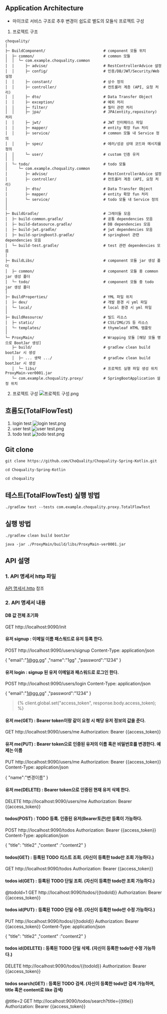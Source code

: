 ## Application Architecture
* 마이크로 서비스 구조로 추후 변경이 쉽도로 별도의 모듈식 프로젝트 구성

1. 프로젝트 구조
````
choquality/
│
├─ BuildComponent/                          # component 모듈 위치
│  ├─ common/                               # common 모듈
│  │  └─ com.example.choquality.common
│  │     ├─ advise/                         # RestControllerAdvice 설정 
│  │     ├─ config/                         # 인증/DB/JWT/Security/Web 설정
│  │     ├─ constant/                       # 상수 정의
│  │     ├─ controller/                     # 컨트롤러 계층 (API, 요청 처리)
│  │     ├─ dto/                            # Data Transfer Object
│  │     ├─ exception/                      # 예외 처리
│  │     ├─ filter/                         # 필터 관련 처리
│  │     ├─ jpa/                            # JPA(entity,repository) 처리
│  │     ├─ jwt/                            # JWT 인터페이스 파일
│  │     ├─ mapper/                         # entity 확장 fun 처리
│  │     ├─ service/                        # common 모듈 내 Service 정의
│  │     ├─ spec/                           # 에러/성공 상태 코드와 메시지를 정의
│  │     └─ user/                           # custom 인증 유저 
│  │     
│  └─ todo/                                 # todo 모듈
│     └─ com.example.choquality.common
│        ├─ advise/                         # RestControllerAdvice 설정 
│        ├─ controller/                     # 컨트롤러 계층 (API, 요청 처리)
│        ├─ dto/                            # Data Transfer Object
│        ├─ mapper/                         # entity 확장 fun 처리
│        └─ service/                        # todo 모듈 내 Service 정의
│
│
├─ BuildGradle/                             # 그레이들 모음
│  ├─ build-common.gradle/                  # 공통 dependencies 모음
│  ├─ build-datasource.gradle/              # DB dependencies 모음
│  ├─ build-jwt.gradle/                     # jwt dependencies 모음
│  ├─ build-springboot3.gradle/             # springboot 관련 dependencies 모음
│  └─ build-test.gradle/                    # test 관련 dependencies 모음
│
├─ BuildLibs/                               # component 모듈 jar 생성 폴더
│  ├─ common/                               # component 모듈 중 common jar 생성 폴더
│  └─ todo/                                 # component 모듈 중 todo jar 생성 폴더
│
├─ BuildProperties/                         # YML 파일 위치
│  ├─ dev/                                  # 개발 환경 시 yml 파일
│  └─ local/                                # local 환경 시 yml 파일
│
├─ BuildResource/                           # 빌드 리소스
│  ├─ static/                               # CSS/IMG/JS 등 리소스 
│  └─ templates/                            # thymeleaf HTML 템플릿
│
└─ ProxyMain/                               # Wrapping 모듈 [해당 모듈 명으로 BootJar 생성]
   ├─ build/                                # gradlew clean build bootJar 시 생성
   │  ├─ ... 생략 .../                       # gradlew clean build bootJar 시 생성
   │  └─ libs/                              # 프로젝트 실행 파일 생성 위치 ProxyMain-ver0001.jar
   └─ com.example.choquality.proxy/         # SpringBootApplication 설정 위치

````
2. 프로젝트 구성 
![프로젝트 구성.png](Doc/%ED%94%84%EB%A1%9C%EC%A0%9D%ED%8A%B8%20%EA%B5%AC%EC%84%B1.png)

## 흐름도(TotalFlowTest) 
1. login test
![login test.png](Doc/login%20test.png)
2. user test
![user test.png](Doc/user%20test.png)
3. todo test
![todo test.png](Doc/todo%20test.png)

## Git clone
````
git clone https://github.com/ChoQuality/Choquality-Spring-Kotlin.git
````
````
cd Choquality-Spring-Kotlin
````
````
cd choquality
````

## 테스트(TotalFlowTest) 실행 방법
``
./gradlew test --tests com.example.choquality.proxy.TotalFlowTest
``
## 실행 방법
``
./gradlew clean build bootJar
``

``
java -jar ./ProxyMain/build/libs/ProxyMain-ver0001.jar
``
## API 설명

### 1. API 명세서 http 파일
[API 명세서.http](Doc/API%20%EB%AA%85%EC%84%B8%EC%84%9C.http) 참조

### 2. API 명세서 내용

#### DB 값 전체 초기화
GET http://localhost:9090/init

#### 유저 signup : 이메일 이름 패스워드로 유저 등록 한다.
POST http://localhost:9090/users/signup
Content-Type: application/json

{
"email":"1@gg.gg"
,"name":"1gg"
,"password":"1234"
}

#### 유저 login : signup 된 유저 이메일과 패스워드로 로그인 한다.
POST http://localhost:9090/users/login
Content-Type: application/json

{
"email":"1@gg.gg"
,"password":"1234"
}

> {% client.global.set("access_token", response.body.access_token); %}

#### 유저 me(GET) : Bearer token이랑 같이 요청 시 해당 유저 정보의 값을 준다.
GET http://localhost:9090/users/me
Authorization: Bearer {{access_token}}

#### 유저 me(PUT) : Bearer token으로 인증된 유저의 이름 혹은 비밀번호를 변경한다. 예제는 이름
PUT http://localhost:9090/users/me
Authorization: Bearer {{access_token}}
Content-Type: application/json

{
"name":"변경이름"
}

#### 유저 me(DELETE) : Bearer token으로 인증된 현재 유저 삭제 한다.
DELETE http://localhost:9090/users/me
Authorization: Bearer {{access_token}}

#### todos(POST) : TODO 등록. 인증된 유저(Bearer토큰)만 등록이 가능하다.
POST http://localhost:9090/todos
Authorization: Bearer {{access_token}}
Content-Type: application/json

{
"title": "title2"
,"content" :"content2"
}

#### todos(GET) : 등록된 TODO 리스트 조회. (자신이 등록한 todo만 조회 가능하다.)
GET http://localhost:9090/todos
Authorization: Bearer {{access_token}}


#### todos id(GET) : 등록된 TODO 단일 조회. (자신이 등록한 todo만 조회 가능하다.)
@todoId=1
GET http://localhost:9090/todos/{{todoId}}
Authorization: Bearer {{access_token}}

#### todos id(PUT) : 등록된 TODO 단일 수정. (자신이 등록한 todo만 수정 가능하다.)
PUT http://localhost:9090/todos/{{todoId}}
Authorization: Bearer {{access_token}}
Content-Type: application/json

{
"title": "title2"
,"content" :"content2"
}

#### todos id(DELETE) : 등록된 TODO 단일 삭제. (자신이 등록한 todo만 수정 가능하다.)
DELETE http://localhost:9090/todos/{{todoId}}
Authorization: Bearer {{access_token}}

#### todos search(GET) : 등록된 TODO 검색. (자신이 등록한 todo만 검색 가능하며, title 혹은 content로 like 검색)
@title=2
GET http://localhost:9090/todos/search?title={{title}}
Authorization: Bearer {{access_token}}
